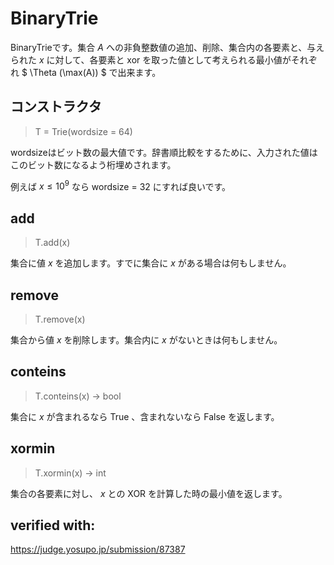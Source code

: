 # BinaryTrie

BinaryTrieです。集合 $A$ への非負整数値の追加、削除、集合内の各要素と、与えられた $x$ に対して、各要素と xor を取った値として考えられる最小値がそれぞれ $ \Theta (\max(A)) $ で出来ます。


## コンストラクタ

> T = Trie(wordsize = 64)

wordsizeはビット数の最大値です。辞書順比較をするために、入力された値はこのビット数になるよう桁埋めされます。

例えば $x \leq 10^9$ なら wordsize = 32 にすれば良いです。

## add
> T.add(x)

集合に値 $x$ を追加します。すでに集合に $x$ がある場合は何もしません。

## remove

> T.remove(x)

集合から値 $x$ を削除します。集合内に $x$ がないときは何もしません。

## conteins

> T.conteins(x) -> bool

集合に $x$ が含まれるなら True 、含まれないなら False を返します。

## xormin

> T.xormin(x) -> int

集合の各要素に対し、 $x$ との XOR を計算した時の最小値を返します。

## verified with:

https://judge.yosupo.jp/submission/87387




